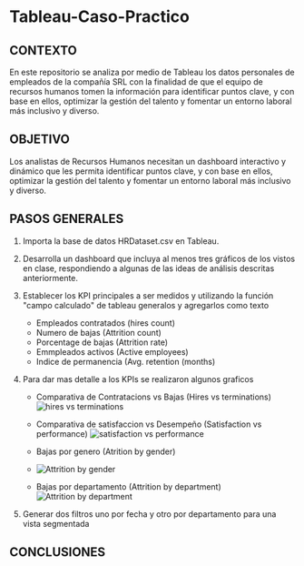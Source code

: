 # Tableau-Caso-Practico
## CONTEXTO
En este repositorio se analiza por medio de Tableau los datos personales de empleados de la compañía SRL con la finalidad de que el equipo de recursos humanos tomen la información para identificar puntos clave, y con base en ellos, optimizar la gestión del talento y  fomentar un entorno laboral más inclusivo y diverso.
## OBJETIVO
Los analistas de Recursos Humanos necesitan un dashboard interactivo y dinámico que les permita identificar puntos clave, y con base en ellos, optimizar la gestión del talento y fomentar un entorno laboral más inclusivo y diverso.
## PASOS GENERALES
1. Importa la base de datos HRDataset.csv en Tableau. 
2. Desarrolla un dashboard que incluya al menos tres gráficos de los vistos en clase, respondiendo a algunas de las ideas de análisis descritas anteriormente.
3. Establecer los KPI principales a ser medidos y utilizando la función "campo calculado" de tableau generalos y agregarlos como texto
   - Empleados contratados (hires count)   
   - Numero de bajas (Attrition count)
   - Porcentage de bajas (Attrition rate)
   - Emmpleados activos (Active employees)
   - Indice de permanencia (Avg. retention (months)
4. Para dar mas detalle a los KPIs se realizaron algunos graficos
   - Comparativa de Contratacions vs Bajas (Hires vs terminations)
    ![hires vs terminations](https://github.com/user-attachments/assets/0e3b3a8e-0060-4bed-bb68-e65354be5c6c)

     
   - Comparativa de satisfaccion vs Desempeño (Satisfaction vs performance)
    ![satisfaction vs performance](https://github.com/user-attachments/assets/5623c0a6-fb9e-42a9-bf5b-9c34de15f914)

     
   - Bajas por genero (Atrition by gender)
   - ![Attrition by gender](https://github.com/user-attachments/assets/82eab61d-6e89-4432-bd30-3afa3d4d61e5)

   - Bajas por departamento (Attrition by department)
     ![Attrition by department](https://github.com/user-attachments/assets/253959e2-a0e6-44a3-88da-e9e2d2b56a0a)


5. Generar dos filtros uno por fecha y otro por departamento para una vista segmentada
## CONCLUSIONES

